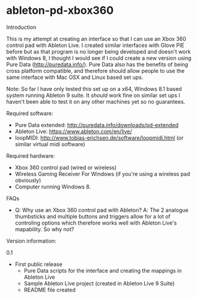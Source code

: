 # ableton-pd-xbox360

Introduction

This is my attempt at creating an interface so that I can use an Xbox 360 control pad with Ableton Live. I created similar interfaces with Glove PIE before but as that program is no longer being developed and doesn't work with Windows 8, I thought I would see if I could create a new version using Pure Data (http://puredata.info/). Pure Data also has the benefits of being cross platform compatible, and therefore should allow people to use the same interface with Mac OSX and Linux based set ups.

Note: So far I have only tested this set up on a x64, Windows 8.1 based system running Ableton 9 suite. It *should* work fine on similar set ups I haven't been able to test it on any other machines yet so no guarantees.

Required software:

- Pure Data extended: http://puredata.info/downloads/pd-extended
- Ableton Live: https://www.ableton.com/en/live/
- loopMIDI: http://www.tobias-erichsen.de/software/loopmidi.html (or similar virtual midi software)

Required hardware:

- Xbox 360 control pad (wired or wireless)
- Wireless Gaming Receiver For Windows (if you're using a wireless pad obviously)
- Computer running Windows 8.

FAQs
- Q: Why use an Xbox 360 control pad with Ableton?
A: The 2 analogue thumbsticks and multiple buttons and triggers allow for a lot of controling options which therefore works well with Ableton Live's mapability. So why not?

Version information:

0.1
- First public release
	- Pure Data scripts for the interface and creating the mappings in Ableton Live
	- Sample Ableton Live project (created in Ableton Live 9 Suite)
	- README file created 
